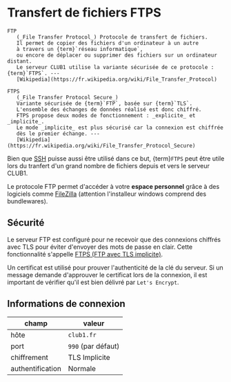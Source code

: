 Transfert de fichiers FTPS
==========================

```{glossary}
FTP
   (_File Transfer Protocol_) Protocole de transfert de fichiers.
   Il permet de copier des fichiers d'un ordinateur à un autre
   à travers un {term}`réseau informatique`,
   ou encore de déplacer ou supprimer des fichiers sur un ordinateur distant.
   Le serveur CLUB1 utilise la variante sécurisée de ce protocole : {term}`FTPS`. ---
   [Wikipedia](https://fr.wikipedia.org/wiki/File_Transfer_Protocol)

FTPS
   (_File Transfer Protocol Secure_)
   Variante sécurisée de {term}`FTP`, basée sur {term}`TLS`.
   L'ensemble des échanges de données réalisé est donc chiffré.
   FTPS propose deux modes de fonctionnement : _explicite_ et _implicite_.
   Le mode _implicite_ est plus sécurisé car la connexion est chiffrée
   dès le premier échange. ---
   [Wikipedia](https://fr.wikipedia.org/wiki/File_Transfer_Protocol_Secure)
```

Bien que [SSH](ssh.md) puisse aussi être utilisé dans ce but, {term}`FTPS`
peut être utile lors du tranfert d'un grand nombre de fichiers
depuis et vers le serveur CLUB1.

Le protocole FTP permet d'accéder à votre **espace personnel** grâce à des logiciels comme
[FileZilla](https://filezilla-project.org/download.php?type=client) (attention l'installeur windows comprend des bundlewares).

Sécurité
--------

Le serveur FTP est configuré pour ne recevoir que des connexions chiffrés
avec TLS pour éviter d'envoyer des mots de passe en clair. Cette fonctionnalité
s'appelle [FTPS (FTP avec TLS implicite)](https://fr.wikipedia.org/wiki/File_Transfer_Protocol_Secure#FTP_avec_chiffrement_implicite).

Un certificat est utilisé pour prouver l'authenticité de la clé du serveur.
Si un message demande d'approuver le certificat lors de la connexion, il est
important de vérifier qu'il est bien délivré par `Let's Encrypt`.

Informations de connexion
-------------------------

| champ            | valeur             |
|------------------|--------------------|
| hôte             | `club1.fr`         |
| port             | `990` (par défaut) |
| chiffrement      | TLS Implicite      |
| authentification | Normale            |
